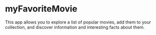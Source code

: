 # myFavoriteMovie
This app allows you to explore a list of popular movies, add them to your collection, and discover information and interesting facts about them.
